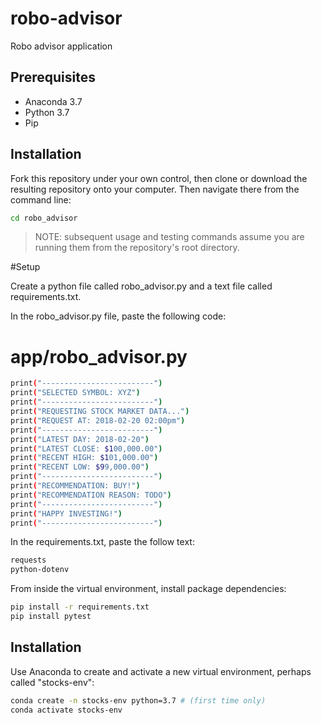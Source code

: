 # robo-advisor
Robo advisor application

## Prerequisites

+ Anaconda 3.7
+ Python 3.7
+ Pip

## Installation

Fork this repository under your own control, then clone or download the resulting repository onto your computer. Then navigate there from the command line:

```sh
cd robo_advisor
```

> NOTE: subsequent usage and testing commands assume you are running them from the repository's root directory.

#Setup 

Create a python file called robo_advisor.py and a text file called requirements.txt. 

In the robo_advisor.py file, paste the following code:

# app/robo_advisor.py

```sh
print("-------------------------")
print("SELECTED SYMBOL: XYZ")
print("-------------------------")
print("REQUESTING STOCK MARKET DATA...")
print("REQUEST AT: 2018-02-20 02:00pm")
print("-------------------------")
print("LATEST DAY: 2018-02-20")
print("LATEST CLOSE: $100,000.00")
print("RECENT HIGH: $101,000.00")
print("RECENT LOW: $99,000.00")
print("-------------------------")
print("RECOMMENDATION: BUY!")
print("RECOMMENDATION REASON: TODO")
print("-------------------------")
print("HAPPY INVESTING!")
print("-------------------------")
```

In the requirements.txt, paste the follow text:

```sh
requests
python-dotenv
```

From inside the virtual environment, install package dependencies:

```sh
pip install -r requirements.txt
pip install pytest

```

## Installation

Use Anaconda to create and activate a new virtual environment, perhaps called "stocks-env":

```sh
conda create -n stocks-env python=3.7 # (first time only)
conda activate stocks-env
```
